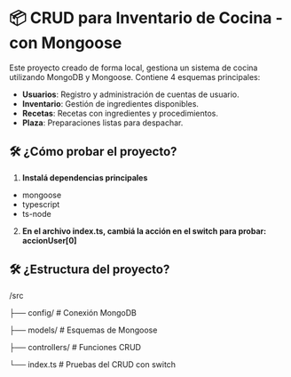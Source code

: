 # 📦 CRUD para Inventario de Cocina - con Mongoose

Este proyecto creado de forma local, gestiona un sistema de cocina utilizando MongoDB y Mongoose. Contiene 4 esquemas principales:

- **Usuarios**: Registro y administración de cuentas de usuario.
- **Inventario**: Gestión de ingredientes disponibles.
- **Recetas**: Recetas con ingredientes y procedimientos.
- **Plaza**: Preparaciones listas para despachar.

## 🛠️ ¿Cómo probar el proyecto?

1. **Instalá dependencias principales**
- mongoose
- typescript
- ts-node
2. **En el archivo index.ts, cambiá la acción en el switch para probar: accionUser[0]**

## 🛠️ ¿Estructura del proyecto?

/src

  ├── config/         # Conexión MongoDB

  ├── models/         # Esquemas de Mongoose

  ├── controllers/    # Funciones CRUD  

  └── index.ts        # Pruebas del CRUD con switch